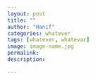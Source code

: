 ```yaml
---
layout: post
title: ""
author: "Hanif" 
categories: whatever
tags: [whatever, whatevar]
image: image-name.jpg
permalink: 
description:

---
```



